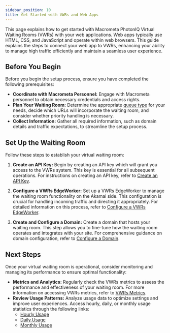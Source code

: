 ```yaml
---
sidebar_position: 10
title: Get Started with VWRs and Web Apps
---
```


This page explains how to get started with Macrometa PhotonIQ Virtual Waiting Rooms (VWRs) with your web applications. Web apps typically use HTML, CSS, and JavaScript and operate within web browsers. This guide explains the steps to connect your web app to VWRs, enhancing your ability to manage high traffic efficiently and maintain a seamless user experience.

## Before You Begin

Before you begin the setup process, ensure you have completed the following prerequisites:

- **Coordinate with Macrometa Personnel:** Engage with Macrometa personnel to obtain necessary credentials and access rights.
- **Plan Your Waiting Room:** Determine the appropriate [queue type](../queue-types.md) for your needs, decide which URLs will incorporate the waiting room, and consider whether priority handling is necessary.
- **Collect Information:** Gather all required information, such as domain details and traffic expectations, to streamline the setup process.

## Set Up the Waiting Room

Follow these steps to establish your virtual waiting room:

1. **Create an API Key:** Begin by creating an API key which will grant you access to the VWRs system. This key is essential for all subsequent operations. For instructions on creating an API key, refer to [Create an API Key](https://www.macrometa.com/docs/apiVwrs#/operations/createAPIKey).

2. **Configure a VWRs EdgeWorker:** Set up a VWRs EdgeWorker to manage the waiting room functionality on the Akamai side. This configuration is crucial for handling incoming traffic and directing it appropriately. For detailed information on this process, refer to [Configure a VWRs EdgeWorker](../configure-vwrs-edgeworker.md).

3. **Create and Configure a Domain:** Create a domain that hosts your waiting room. This step allows you to fine-tune how the waiting room operates and integrates with your site. For comprehensive guidance on domain configuration, refer to [Configure a Domain](../configure-domain.md).

## Next Steps

Once your virtual waiting room is operational, consider monitoring and managing its performance to ensure optimal functionality:

- **Metrics and Analytics:** Regularly check the VWRs metrics to assess the performance and effectiveness of your waiting room. For more information on accessing VWRs metrics, refer to [VWRs Metrics](../vwrs-metrics.md).
- **Review Usage Patterns:** Analyze usage data to optimize settings and improve user experiences. Access hourly, daily, or monthly usage statistics through the following links:
  - [Hourly Usage](https://www.macrometa.com/docs/apiVwrs#/operations/getHourlyUsage)
  - [Daily Usage](https://www.macrometa.com/docs/apiVwrs#/operations/getDailyUsage)
  - [Monthly Usage](https://www.macrometa.com/docs/apiVwrs#/operations/getMonthlyUsage)
